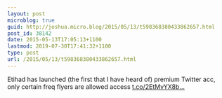 ```yaml
---
layout: post
microblog: true
guid: http://joshua.micro.blog/2015/05/13/t598368380433862657.html
post_id: 38142
date: 2015-05-13T17:05:13+1100
lastmod: 2019-07-30T17:41:32+1100
type: post
url: /2015/05/13/t598368380433862657.html
---
```

Etihad has launched (the first that I have heard of) premium Twitter acc, only certain freq flyers are allowed access [t.co/2EtMvYX8b...](http://t.co/2EtMvYX8bQ)
